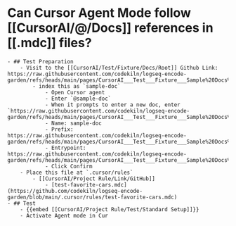 # Can Cursor Agent Mode follow [[CursorAI/@/Docs]] references in [[.mdc]] files?
	- ## Test Preparation
		- Visit to the [[CursorAI/Test/Fixture/Docs/Root]] Github Link: https://raw.githubusercontent.com/codekiln/logseq-encode-garden/refs/heads/main/pages/CursorAI___Test___Fixture___Sample%20Docs%20Page.md
			- index this as `sample-doc`
				- Open Cursor agent
				- Enter `@sample-doc`
				- When it prompts to enter a new doc, enter `https://raw.githubusercontent.com/codekiln/logseq-encode-garden/refs/heads/main/pages/CursorAI___Test___Fixture___Sample%20Docs%20Page.md`
				- Name: sample-doc
				- Prefix: https://raw.githubusercontent.com/codekiln/logseq-encode-garden/refs/heads/main/pages/CursorAI___Test___Fixture___Sample%20Docs%20Page.md
				- Entrypoint: https://raw.githubusercontent.com/codekiln/logseq-encode-garden/refs/heads/main/pages/CursorAI___Test___Fixture___Sample%20Docs%20Page.md
				- Click Confirm
		- Place this file at `.cursor/rules`
			- [[CursorAI/Project Rule/Link/GitHub]]
				- [test-favorite-cars.mdc](https://github.com/codekiln/logseq-encode-garden/blob/main/.cursor/rules/test-favorite-cars.mdc)
	- ## Test
		- {{embed [[CursorAI/Project Rule/Test/Standard Setup]]}}
		- Activate Agent mode in Cur